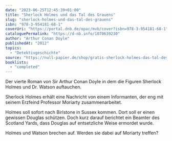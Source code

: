 ```yaml
---
date: "2023-06-25T12:45:39+01:00"
title: "Sherlock Holmes und das Tal des Grauens"
slug: "sherlock-holmes-und-das-tal-des-grauens"
isbn: "978-3-954181-68-1"
coverUri: "https://portal.dnb.de/opac/mvb/cover?isbn=978-3-954181-68-1"
cataloguePermalink: "https://d-nb.info/1070639230"
author: "Arthur Conan Doyle"
publishedAt: "2012"
topics:
  - "Detektivgeschichte"
source: "https://null-papier.de/shop/gratis-sherlock-holmes-das-tal-des-grauens/"
booklists:
  - "completed"
---
```

Der vierte Roman von Sir Arthur Conan Doyle in dem die Figuren Sherlock Holmes 
und Dr. Watson auftauchen.

Sherlock Holmes erhält eine Nachricht von einem Informanten, der eng mit seinem 
Erzfeind Professor Moriarty zusammenarbeitet.

Holmes soll sofort nach Birlstone in Sussex kommen. Dort soll er einen gewissen 
Douglas schützen. Doch kurz darauf berichtet ein Beamter des Scotland Yards, 
dass Douglas auf entsetzliche Weise ermordet wurde.

Holmes und Watson brechen auf. Werden sie dabei auf Moriarty treffen?